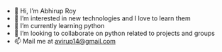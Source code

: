 - 👋 Hi, I’m Abhirup Roy
- 👀 I’m interested in new technologies and I love to learn them
- 🌱 I’m currently learning python 
- 💞️ I’m looking to collaborate on python related to projects and groups 
- 📫 Mail me at avirup14@gmail.com

<!---
Avirup14/Avirup14 is a ✨ special ✨ repository because its `README.md` (this file) appears on your GitHub profile.
You can click the Preview link to take a look at your changes.
--->
